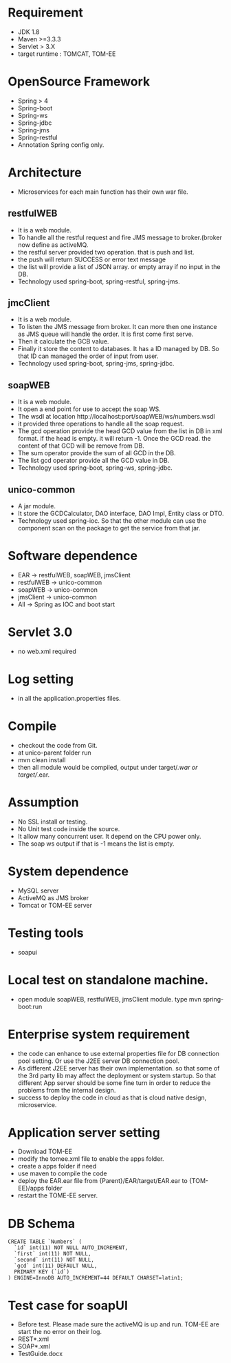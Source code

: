 # Requirement
- JDK 1.8
- Maven >=3.3.3
- Servlet > 3.X
- target runtime : TOMCAT, TOM-EE

# OpenSource Framework
- Spring > 4
- Spring-boot
- Spring-ws
- Spring-jdbc
- Spring-jms
- Spring-restful
- Annotation Spring config only.

# Architecture 
- Microservices for each main function has their own war file.
## restfulWEB
- It is a web module.
- To handle all the restful request and fire JMS message to broker.(broker now define as activeMQ.
- the restful server provided two operation. that is push and list.
- the push will return SUCCESS or error text message
- the list will provide a list of JSON array. or empty array if no input in the DB.
- Technology used spring-boot, spring-restful, spring-jms.
## jmcClient
- It is a web module.
- To listen the JMS message from broker. It can more then one instance as JMS queue will handle the order. It is first come first serve. 
- Then it calculate the GCB value.
- Finally it store the content to databases. It has a ID managed by DB. So that ID can managed the order of input from user. 
- Technology used spring-boot, spring-jms, spring-jdbc.
## soapWEB
- It is a web module.
- It open a end point for use to accept the soap WS.
- The wsdl at location http://localhost:port/soapWEB/ws/numbers.wsdl
- it provided three operations to handle all the soap request.
- The gcd operation provide the head GCD value from the list in DB in xml format. if the head is empty. it will return -1. Once the GCD read. the content of that GCD will be remove from DB.
- The sum operator provide the sum of all GCD in the DB.
- The list gcd operator provide all the GCD value in DB.
- Technology used spring-boot, spring-ws, spring-jdbc.
## unico-common
- A jar module.
- It store the GCDCalculator, DAO interface, DAO Impl, Entity class or DTO.
- Technology used spring-ioc. So that the other module can use the component scan on the package to get the service from that jar.

# Software dependence
- EAR -> restfulWEB, soapWEB, jmsClient
- restfulWEB -> unico-common
- soapWEB -> unico-common
- jmsClient -> unico-common
- All -> Spring as IOC and boot start

# Servlet 3.0
- no web.xml required

# Log setting
- in all the application.properties files.

# Compile
- checkout the code from Git.
- at unico-parent folder run
- mvn clean install
- then all module would be compiled, output under target/*.war or target/*.ear.

# Assumption
- No SSL install or testing.
- No Unit test code inside the source.
- It allow many concurrent user. It depend on the CPU power only.
- The soap ws output if that is -1 means the list is empty.

# System dependence
- MySQL server
- ActiveMQ as JMS broker
- Tomcat or TOM-EE server 

# Testing tools
- soapui

# Local test on standalone machine.
- open module soapWEB, restfulWEB, jmsClient module. type mvn spring-boot:run

# Enterprise system requirement
- the code can enhance to use external properties file for DB connection pool setting. Or use the J2EE server DB connection pool.
- As different J2EE server has their own implementation. so that some of the 3rd party lib may affect the deployment or system startup. So that different App server should be some fine turn in order to reduce the problems from the internal design.
- success to deploy the code in cloud as that is cloud native design, microservice. 

# Application server setting
- Download TOM-EE
- modify the tomee.xml file to enable the apps folder.
- create a apps folder if need
- use maven to compile the code 
- deploy the EAR.ear file from {Parent}/EAR/target/EAR.ear to {TOM-EE}/apps folder
- restart the TOME-EE server.

# DB Schema
```
CREATE TABLE `Numbers` (
  `id` int(11) NOT NULL AUTO_INCREMENT,
  `first` int(11) NOT NULL,
  `second` int(11) NOT NULL,
  `gcd` int(11) DEFAULT NULL,
  PRIMARY KEY (`id`)
) ENGINE=InnoDB AUTO_INCREMENT=44 DEFAULT CHARSET=latin1;
```

# Test case for soapUI
- Before test. Please made sure the activeMQ is up and run. TOM-EE are start the no error on their log.
- REST*.xml
- SOAP*.xml
- TestGuide.docx



